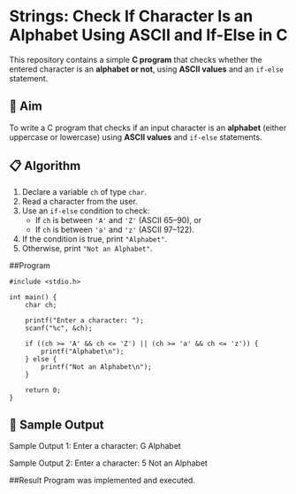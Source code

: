 # Strings: Check If Character Is an Alphabet Using ASCII and If-Else in C

This repository contains a simple **C program** that checks whether the entered character is an **alphabet or not**, using **ASCII values** and an `if-else` statement.

## 🎯 Aim

To write a C program that checks if an input character is an **alphabet** (either uppercase or lowercase) using **ASCII values** and `if-else` statements.

## 📋 Algorithm

1. Declare a variable `ch` of type `char`.
2. Read a character from the user.
3. Use an `if-else` condition to check:
   - If `ch` is between `'A'` and `'Z'` (ASCII 65–90), or
   - If `ch` is between `'a'` and `'z'` (ASCII 97–122).
4. If the condition is true, print `"Alphabet"`.
5. Otherwise, print `"Not an Alphabet"`.

##Program
```
#include <stdio.h>

int main() {
    char ch;

    printf("Enter a character: ");
    scanf("%c", &ch);

    if ((ch >= 'A' && ch <= 'Z') || (ch >= 'a' && ch <= 'z')) {
        printf("Alphabet\n");
    } else {
        printf("Not an Alphabet\n");
    }

    return 0;
}
```
## 🧾 Sample Output

Sample Output 1:
Enter a character: G
Alphabet

Sample Output 2:
Enter a character: 5
Not an Alphabet

##Result
Program was implemented and executed.
